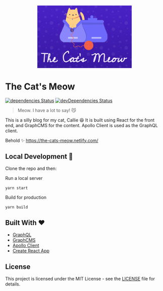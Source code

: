 <p align="center"><img src="https://github.com/melanieseltzer/the-cats-meow/blob/master/screenshot.png" width="300" alt="The Cat's Meow" /></p>

# The Cat's Meow
[![dependencies Status](https://david-dm.org/melanieseltzer/the-cats-meow/status.svg)](https://david-dm.org/melanieseltzer/the-cats-meow) [![devDependencies Status](https://david-dm.org/melanieseltzer/the-cats-meow/dev-status.svg)](https://david-dm.org/melanieseltzer/the-cats-meow?type=dev)

> Meow. I have a lot to say! 😼

This is a silly blog for my cat, Callie 😆 It is built using React for the front end, and GraphCMS for the content. Apollo Client is used as the GraphQL client.

Behold ✨ https://the-cats-meow.netlify.com/

## Local Development 🚀

Clone the repo and then:

Run a local server

```
yarn start
```

Build for production

```
yarn build
```

## Built With ❤️

- [GraphQL](https://graphql.org/)
- [GraphCMS](https://app.graphcms.com/)
- [Apollo Client](https://www.apollographql.com/client)
- [Create React App](https://github.com/facebook/create-react-app)

## License

This project is licensed under the MIT License - see the [LICENSE](LICENSE) file for details.
